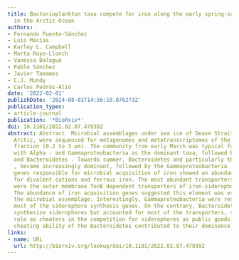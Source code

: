 ```yaml
---
title: Bacterioplankton taxa compete for iron along the early spring-summer transition
  in the Arctic Ocean
authors:
- Fernando Puente-Sánchez
- Luis Macías
- Karley L. Campbell
- Marta Royo-Llonch
- Vanessa Balagué
- Pablo Sánchez
- Javier Tamames
- C.J. Mundy
- Carlos Pedrós-Alió
date: '2022-02-01'
publishDate: '2024-08-01T14:56:10.876273Z'
publication_types:
- article-journal
publication: '*BioRxiv*'
doi: 10.1101/2022.02.07.479392
abstract: Abstract  Microbial assemblages under sea ice of Dease Strait, Canadian
  Arctic, were sequenced for metagenomes and metatranscriptomes of the small size
  fraction (0.2 to 3 µm). The community from early March was typical for this season,
  with Alpha - and Gammaproteobacteria as the dominant taxa, followed by Thaumarchaeota
  and Bacteroidetes . Towards summer, Bacteroidetes and particularly the genus Polaribacter
  , became increasingly dominant, followed by the Gammaproteobacteria . Analysis of
  genes responsible for microbial acquisition of iron showed an abundance of ABC transporters
  for divalent cations and ferrous iron. The most abundant transporters, however,
  were the outer membrane TonB dependent transporters of iron-siderophore complexes.
  The abundance of iron acquisition genes suggested this element was essential for
  the microbial assemblage. Interestingly, Gammaproteobacteria were responsible for
  most of the siderophore synthesis genes. On the contrary, Bacteroidetes did not
  synthesize siderophores but accounted for most of the transporters, suggesting a
  role as cheaters in the competition for siderophores as public goods. Likely, this
  cheating ability of the Bacteroidetes contributed to their dominance in summer.
links:
- name: URL
  url: http://biorxiv.org/lookup/doi/10.1101/2022.02.07.479392
---
```


